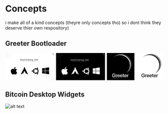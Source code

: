 # Concepts
i make all of a kind concepts (theyre only concepts tho) so i dont think they deserve thier own respository)


## Greeter Bootloader
![alt text](https://github.com/L30ZMine/Concepts/blob/main/Greeter%20(Bootloader)/Greeter_Bootloader.png?raw=true)

## Bitcoin Desktop Widgets

![alt text](https://github.com/L30ZMine/Concepts/blob/main/bitcoin/Unbenannt%20%E2%80%94%2019.%20Februar,%2008.44.20.png)
